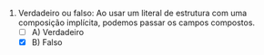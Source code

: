 
1. Verdadeiro ou falso: Ao usar um literal de estrutura com uma composição implícita, podemos passar os campos compostos.
   - [ ] A) Verdadeiro
   - [x] B) Falso